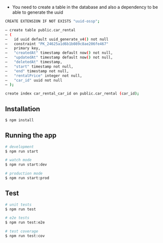 - You need to create a table in the database and also a dependency
  to be able to generate the uuid

```bash
CREATE EXTENSION IF NOT EXISTS "uuid-ossp";

— create table public.car_rental
— (
—   id uuid default uuid_generate_v4() not null
—   constraint "PK_24625a1d6b1b089c8ae206fe467"
—   primary key,
—   "createdAt" timestamp default now() not null,
—   "updatedAt" timestamp default now() not null,
—   "deletedAt" timestamp,
—   "start" timestamp not null,
—   "end" timestamp not null,
—   "rentalPrice" integer not null,
—   "car_id" uuid not null
— );

create index car_rental_car_id on public.car_rental (car_id);
```

## Installation

```bash
$ npm install
```

## Running the app

```bash
# development
$ npm run start

# watch mode
$ npm run start:dev

# production mode
$ npm run start:prod
```

## Test

```bash
# unit tests
$ npm run test

# e2e tests
$ npm run test:e2e

# test coverage
$ npm run test:cov
```
